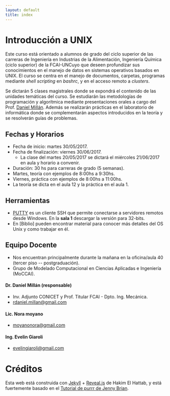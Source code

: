 ```yaml
--- 
layout: default 
title: index 
--- 
```



# Introducción a UNIX
Este curso está orientado a alumnos de grado del ciclo superior de las carreras de Ingeniería en Industrias de la Alimentación, Ingeniería Química (ciclo superior) de la FCAI-UNCuyo que deseen profundizar sus conocimientos en el manejo de datos en sistemas operativos basados en UNIX. El curso se centra en el manejo de documentos, carpetas, programas mediante *shell scripting* en _bashrc_, y en el acceso remoto a *clusters*.

Se dictarán 5 clases magistrales donde se expondrá el contenido de las unidades temáticas del curso. 
Se estudiarán las metodologías de programación y algorítmica mediante presentaciones orales a cargo 
del Prof.  <span class="underline"><a href="https://sites.google.com/site/rdanielmillan" target="_blank">Daniel Millán</a></span>. Además se realizarán prácticas en el laboratorio de informática donde se complementarán 
aspectos introducidos en la teoría y se resolverán guías de problemas.


## Fechas y Horarios
-  Fecha de inicio: martes 30/05/2017.
-  Fecha de finalización: viernes 30/06/2017.
   -  La clase del martes 20/05/2017 se dictará el miércoles 21/06/2017 en aula y horario a convenir.
-  Duración: 30 hs para carreras de grado (5 semanas).
-  Martes, teoría con ejemplos de 8:00hs a 9:30hs.
-  Viernes, práctica con ejemplos de 8:00hs a 11:00hs.
-  La teoría se dicta en el aula 12 y la práctica en el aula 1.

## Herramientas
-  [PUTTY](https://putty.org/) es un cliente SSH que permite conectarse a servidores remotos desde Windows. En la **sala 1**  descargar la versión para 32-bits.
-  En [Biblio] pueden encontrar material para conocer más detalles del OS Unix y como trabajar en él.

## Equipo Docente
- Nos encuentran principalmente durante la mañana en la oficina/aula 40 (tercer piso -- postgraduación).
- Grupo de Modelado Computacional en Ciencias Aplicadas e Ingeniería (MoCCAI).

####  Dr. Daniel Millán (responsable)
   - Inv. Adjunto CONICET y Prof. Titular FCAI - Dpto. Ing. Mecánica.
   -  <span class="underline">rdaniel.millan@gmail.com</span> 

####  Lic. Nora moyano
   -  <span class="underline">moyanonora@gmail.com</span> 

#### Ing. Evelin Giaroli
   -  <span class="underline">evelingiaroli@gmail.com</span> 


# Créditos

Esta web está construida con [Jekyll](https://jekyllrb.com/)  + [Reveal.js](https://github.com/hakimel/reveal.js) de Hakim El Hattab, y está fuertemente basado en el [Tutorial de purrr de Jenny Brian](https://jennybc.github.io/purrr-tutorial). 

